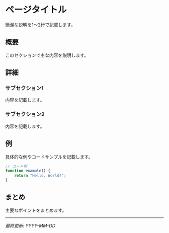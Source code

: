 # ページタイトル

簡潔な説明を1〜2行で記載します。

## 概要

このセクションで主な内容を説明します。

## 詳細

### サブセクション1

内容を記載します。

### サブセクション2

内容を記載します。

## 例

具体的な例やコードサンプルを記載します。

```javascript
// コード例
function example() {
    return "Hello, World!";
}
```

## まとめ

主要なポイントをまとめます。

---

*最終更新: YYYY-MM-DD*